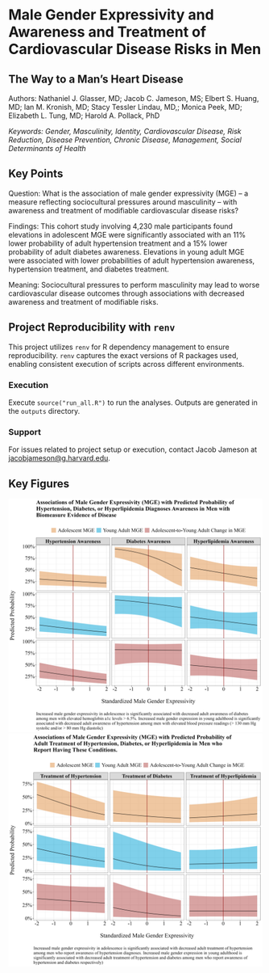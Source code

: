 # Male Gender Expressivity and Awareness and Treatment of Cardiovascular Disease Risks in Men
## The Way to a Man’s Heart Disease

Authors: Nathaniel J. Glasser, MD; Jacob C. Jameson, MS; Elbert S. Huang, MD; Ian M. Kronish, MD; Stacy Tessler Lindau, MD,; Monica Peek, MD; Elizabeth L. Tung, MD; Harold A. Pollack, PhD

*Keywords: Gender, Masculinity, Identity, Cardiovascular Disease, Risk Reduction, Disease Prevention, Chronic Disease, Management, Social Determinants of Health*

## Key Points

Question:  What is the association of male gender expressivity (MGE) – a measure reflecting sociocultural pressures around masculinity – with awareness and treatment of modifiable cardiovascular disease risks?

Findings: This cohort study involving 4,230 male participants found elevations in adolescent MGE were significantly associated with an 11% lower probability of adult hypertension treatment and a 15% lower probability of adult diabetes awareness. Elevations in young adult MGE were associated with lower probabilities of adult hypertension awareness, hypertension treatment, and diabetes treatment. 
 
Meaning:  Sociocultural pressures to perform masculinity may lead to worse cardiovascular disease outcomes through associations with decreased awareness and treatment of modifiable risks.

## Project Reproducibility with `renv`

This project utilizes `renv` for R dependency management to ensure reproducibility. `renv` captures the exact versions of R packages used, enabling consistent execution of scripts across different environments.

### Execution
Execute `source("run_all.R")` to run the analyses. Outputs are generated in the `outputs` directory.

### Support
For issues related to project setup or execution, contact Jacob Jameson at jacobjameson@g.harvard.edu.


## Key Figures

![](https://github.com/jacobjameson/MGE-CVD/blob/master/outputs/figures/figure.1.png)
![](https://github.com/jacobjameson/MGE-CVD/blob/master/outputs/figures/figure.2.png)

